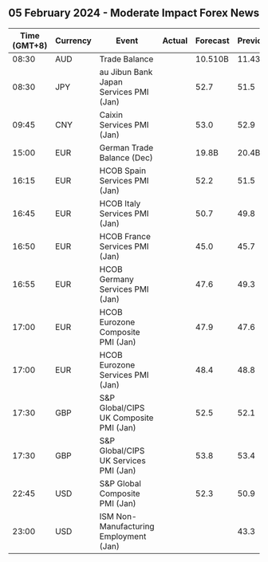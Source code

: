 ## 05 February 2024 - Moderate Impact Forex News

| Time (GMT+8) | Currency | Event | Actual | Forecast | Previous |
|------|----------|-------|--------|----------|----------|
| 08:30 | AUD | Trade Balance |  | 10.510B | 11.437B |
| 08:30 | JPY | au Jibun Bank Japan Services PMI (Jan) |  | 52.7 | 51.5 |
| 09:45 | CNY | Caixin Services PMI (Jan) |  | 53.0 | 52.9 |
| 15:00 | EUR | German Trade Balance (Dec) |  | 19.8B | 20.4B |
| 16:15 | EUR | HCOB Spain Services PMI (Jan) |  | 52.2 | 51.5 |
| 16:45 | EUR | HCOB Italy Services PMI (Jan) |  | 50.7 | 49.8 |
| 16:50 | EUR | HCOB France Services PMI (Jan) |  | 45.0 | 45.7 |
| 16:55 | EUR | HCOB Germany Services PMI (Jan) |  | 47.6 | 49.3 |
| 17:00 | EUR | HCOB Eurozone Composite PMI (Jan) |  | 47.9 | 47.6 |
| 17:00 | EUR | HCOB Eurozone Services PMI (Jan) |  | 48.4 | 48.8 |
| 17:30 | GBP | S&P Global/CIPS UK Composite PMI (Jan) |  | 52.5 | 52.1 |
| 17:30 | GBP | S&P Global/CIPS UK Services PMI (Jan) |  | 53.8 | 53.4 |
| 22:45 | USD | S&P Global Composite PMI (Jan) |  | 52.3 | 50.9 |
| 23:00 | USD | ISM Non-Manufacturing Employment (Jan) |  |  | 43.3 |
